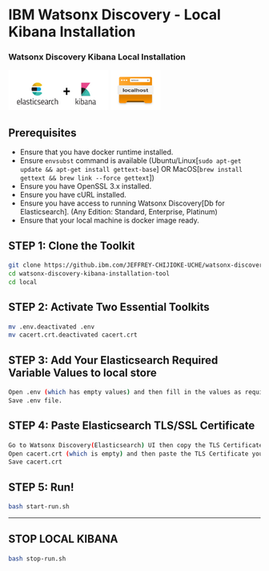 # IBM Watsonx Discovery - Local Kibana Installation
### Watsonx Discovery Kibana Local Installation
<img src=".img/k14.png" alt="Openshift Kibana Running - Runs" width="200" height="80">  <img src=".img/k18.png" alt="Openshift Kibana Running - Runs" width="100" height="80">

## Prerequisites
- Ensure that you have docker runtime installed.
- Ensure `envsubst` command is available (Ubuntu/Linux[`sudo apt-get update && apt-get install gettext-base`] OR MacOS[`brew install gettext && brew link --force gettext`])
- Ensure you have OpenSSL 3.x installed.
- Ensure you have cURL installed.
- Ensure you have access to running Watsonx Discovery[Db for Elasticsearch]. (Any Edition: Standard, Enterprise, Platinum)
- Ensure that your local machine is docker image ready.


## STEP 1: Clone the Toolkit
```sh
git clone https://github.ibm.com/JEFFREY-CHIJIOKE-UCHE/watsonx-discovery-kibana-installation-tool.git
cd watsonx-discovery-kibana-installation-tool
cd local
```


## STEP 2: Activate Two Essential Toolkits
```sh
mv .env.deactivated .env
mv cacert.crt.deactivated cacert.crt 
```


## STEP 3: Add Your Elasticsearch Required Variable Values to local store
```sh
Open .env (which has empty values) and then fill in the values as required.
Save .env file.
```


## STEP 4: Paste Elasticsearch TLS/SSL Certificate
```sh
Go to Watsonx Discovery(Elasticsearch) UI then copy the TLS Certificate.
Open cacert.crt (which is empty) and then paste the TLS Certificate you copied.
Save cacert.crt
```


## STEP 5: Run!
```sh
bash start-run.sh
```

--------------------------------------
## STOP LOCAL KIBANA
```sh
bash stop-run.sh
```